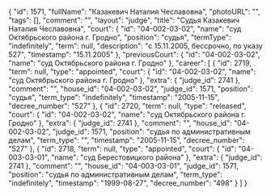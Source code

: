 {
    "id": 1571,
    "fullName": "Казакевич Наталия Чеславовна",
    "photoURL": "",
    "tags": [],
    "comment": "",
    "layout": "judge",
    "title": "Судья Казакевич Наталия Чеславовна",
    "court": {
        "id": "04-002-03-02",
        "name": "суд Октябрьского района г. Гродно",
        "position": "судья",
        "termType": "indefinitely",
        "term": null,
        "description": "c 15.11.2005, бессрочно, по указу 527",
        "timestamp": "15.11.2005"
    },
    "previousCourt": {
        "id": "04-002-03-02",
        "name": "суд Октябрьского района г. Гродно"
    },
    "career": [
        {
            "id": 2719,
            "term": null,
            "type": "appointed",
            "court": {
                "id": "04-002-03-02",
                "name": "суд Октябрьского района г. Гродно"
            },
            "extra": {
                "judge_id": 2741
            },
            "comment": "",
            "house_id": "04-002-03-02",
            "judge_id": 1571,
            "position": "судья",
            "term_type": "indefinitely",
            "timestamp": "2005-11-15",
            "decree_number": "527"
        },
        {
            "id": 2720,
            "term": null,
            "type": "released",
            "court": {
                "id": "04-002-03-02",
                "name": "суд Октябрьского района г. Гродно"
            },
            "extra": {
                "judge_id": 2741
            },
            "comment": "",
            "house_id": "04-002-03-02",
            "judge_id": 1571,
            "position": "судья по административным делам",
            "term_type": "",
            "timestamp": "2005-11-15",
            "decree_number": "527"
        },
        {
            "id": 2718,
            "term": null,
            "type": "appointed",
            "court": {
                "id": "04-003-03-01",
                "name": "суд Берестовицкого района"
            },
            "extra": {
                "judge_id": 2741
            },
            "comment": "",
            "house_id": "04-003-03-01",
            "judge_id": 1571,
            "position": "судья по административным делам",
            "term_type": "indefinitely",
            "timestamp": "1999-08-27",
            "decree_number": "498"
        }
    ]
}